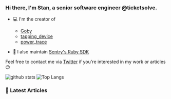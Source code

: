 ### Hi there, I'm Stan, a senior software engineer @ticketsolve.

- 💻 I'm the creator of
  - [Goby](https://github.com/goby-lang/goby)
  - [tapping_device](https://github.com/st0012/tapping_device)
  - [power_trace](https://github.com/st0012/power_trace)

- 🔨 I also maintain [Sentry's Ruby SDK](https://github.com/getsentry/sentry-ruby)

Feel free to contact me via [Twitter](https://twitter.com/_st0012) if you're interested in my work or articles 😉

![github stats](https://github-readme-stats.vercel.app/api?username=st0012&show_icons=true&hide_title=true&theme=dracula)
![Top Langs](https://github-readme-stats.vercel.app/api/top-langs/?username=st0012&layout=compact&theme=dracula)

### 📝 Latest Articles

<!-- BLOG-POST-LIST:START -->
<!-- BLOG-POST-LIST:END -->
